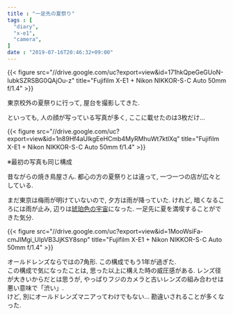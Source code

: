 ```yaml
---
title : "一足先の夏祭り"
tags : [
  "diary",
  "x-e1",
  "camera",
]
date : "2019-07-16T20:46:32+09:00"
---
```


{{< figure src="//drive.google.com/uc?export=view&id=171hkQpeGeGUoN-lubkSZRSBG0QAjOu-z" title="Fujifilm X-E1 + Nikon NIKKOR-S･C Auto 50mm f/1.4" >}}

東京校外の夏祭りに行って, 屋台を撮影してきた. 
<!--more-->
といっても, 人の顔が写っている写真が多く, ここに載せたのは3枚だけ...

{{< figure src="//drive.google.com/uc?export=view&id=1n89Hf4aUlkgEeHCmb4MyRMhuWt7ktlXq" title="Fujifilm X-E1 + Nikon NIKKOR-S･C Auto 50mm f/1.4" >}}

※最初の写真も同じ構成

昔ながらの焼き鳥屋さん. 都心の方の夏祭りとは違って, 一つ一つの店が広々としている.   

まだ東京は梅雨が明けていないので, 夕方は雨が降っていた. けれど, 暗くなるころには雨が止み, 辺りは[琥珀色の宇宙](https://dic.nicovideo.jp/a/%E6%B8%A9%E6%95%85%E7%9F%A5%E6%96%B0%E3%81%A7%E3%81%84%E3%81%93%E3%81%A3%21)になった. 
一足先に夏を満喫することができた気分. 

{{< figure src="//drive.google.com/uc?export=view&id=1MooWsiFa-cmJIMgi_UIpVB3JjKSY8snp" title="Fujifilm X-E1 + Nikon NIKKOR-S･C Auto 50mm f/1.4" >}}

オールドレンズならではの7角形. この構成でもう1年が過ぎた.   
この構成で気になったことは, 思った以上に構えた時の威圧感がある. レンズ径が大きいからだとは思うが, やっぱりフジのカメラと古いレンズの組み合わせは悪い意味で「渋い」.   
けど, 別にオールドレンズマニアってわけでもない... 勘違いされることが多くなった. 
